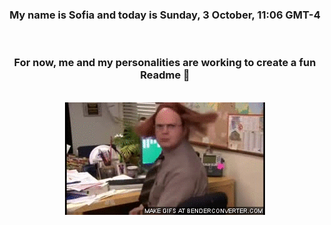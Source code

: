 


<div align="center">
<h3 >My name is Sofia and today is Sunday, 3 October, 11:06 GMT-4</h3><br>
<h3 >For now, me and my personalities are working to create a fun Readme 👋
</h3><br>
<img src='img/dwight.gif' alt='working...'/>
</div>
